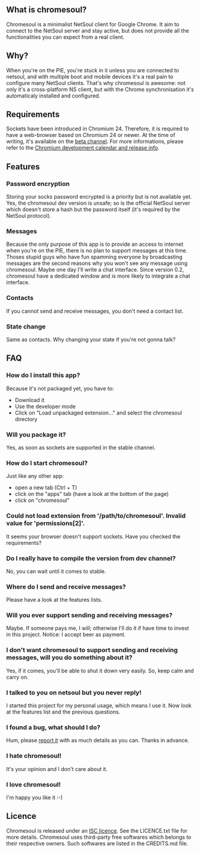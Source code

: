 ## What is chromesoul?

Chromesoul is a minimalist NetSoul client for Google Chrome. It aim to connect to the NetSoul server and stay active, but does not provide all the functionalities you can expect from a real client.


## Why?

When you're on the PIE, you're stuck in it unless you are connected to netsoul, and with multiple boot and mobile devices it's a real pain to configure many NetSoul clients. That's why chromesoul is awesome: not only it's a cross-platform NS client, but with the Chrome synchronisation it's automaticaly installed and configured.


## Requirements

Sockets have been introduced in Chromium 24. Therefore, it is required to have a web-browser based on Chromium 24 or newer. At the time of writing, it's available on the [beta channel](http://www.chromium.org/getting-involved/dev-channel). For more informations, please refer to the [Chromium development calendar and release info](http://dev.chromium.org/developers/calendar).


## Features

### Password encryption
Storing your socks password encrypted is a priority but is not available yet. Yes, the chromesoul dev version is unsafe; so is the official NetSoul server which doesn't store a hash but the password itself (it's required by the NetSoul protocol).

### Messages
Because the only purpose of this app is to provide an access to internet when you're on the PIE, there is no plan to support messages at this time. Thoses stupid guys who have fun spamming everyone by broadcasting messages are the second reasons why you won't see any message using chromesoul. Maybe one day I'll write a chat interface. Since version 0.2, chromesoul have a dedicated window and is more likely to integrate a chat interface.

### Contacts
If you cannot send and receive messages, you don't need a contact list.

### State change
Same as contacts. Why changing your state if you're not gonna talk?


## FAQ

### How do I install this app?
Because it's not packaged yet, you have to:
* Download it
* Use the developer mode
* Click on "Load unpackaged extension..." and select the chromesoul directory

### Will you package it?
Yes, as soon as sockets are supported in the stable channel.

### How do I start chromesoul?
Just like any other app:
* open a new tab (Ctrl + T)
* click on the "apps" tab (have a look at the bottom of the page)
* click on "chromesoul"

### Could not load extension from '/path/to/chromesoul'. Invalid value for 'permissions[2]'.
It seems your browser doesn't support sockets. Have you checked the requirements?

### Do I really have to compile the version from dev channel?
No, you can wait until it comes to stable.

### Where do I send and receive messages?
Please have a look at the features lists.

### Will you ever support sending and receiving messages?
Maybe. If someone pays me, I will; otherwise I'll do it if have time to invest in this project. Notice: I accept beer as payment.

### I don't want chromesoul to support sending and receiving messages, will you do something about it?
Yes, if it comes, you'll be able to shut it down very easily. So, keep calm and carry on.

### I talked to you on netsoul but you never reply!
I started this project for my personal usage, which means I use it. Now look at the features list and the previous questions.

### I found a bug, what should I do?
Hum, please [report it](https://github.com/TychoBrahe/chromesoul/issues) with as much details as you can. Thanks in advance.

### I hate chromesoul!
It's your opinion and I don't care about it.

### I love chromesoul!
I'm happy you like it :-)


## Licence

Chromesoul is released under an [ISC licence](http://en.wikipedia.org/wiki/ISC_license "ISC licence"). See the LICENCE.txt file for more details.
Chromesoul uses third-party free softwares which belongs to their respective owners. Such softwares are listed in the CREDITS.md file.
